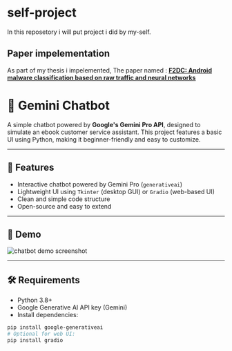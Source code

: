# self-project
In this reposetory i will put project i did by my-self.
## Paper impelementation
As part of my thesis i impelemented, The paper named : **[F2DC: Android malware classification based on raw traffic and neural networks](<https://www.sciencedirect.com/science/article/abs/pii/S1389128622003632>)**


# 🤖 Gemini Chatbot

A simple chatbot powered by **Google's Gemini Pro API**, designed to simulate an ebook customer service assistant. This project features a basic UI using Python, making it beginner-friendly and easy to customize.

---

## 📌 Features

- Interactive chatbot powered by Gemini Pro (`generativeai`)
- Lightweight UI using `Tkinter` (desktop GUI) or `Gradio` (web-based UI)
- Clean and simple code structure
- Open-source and easy to extend

---

## 🚀 Demo

![chatbot demo screenshot]()

---

## 🛠️ Requirements

- Python 3.8+
- Google Generative AI API key (Gemini)
- Install dependencies:

```bash
pip install google-generativeai
# Optional for web UI:
pip install gradio

